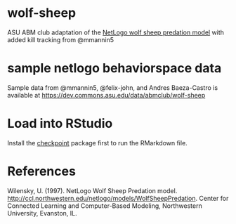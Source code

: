 # wolf-sheep
ASU ABM club adaptation of the [NetLogo wolf sheep predation model](http://ccl.northwestern.edu/netlogo/models/WolfSheepPredation) with added kill tracking from @mmannin5

# sample netlogo behaviorspace data
Sample data from @mmannin5, @felix-john, and Andres Baeza-Castro is available at https://dev.commons.asu.edu/data/abmclub/wolf-sheep 

# Load into RStudio
Install the [checkpoint](https://cran.r-project.org/web/packages/checkpoint/vignettes/checkpoint.html) package first to run the RMarkdown file.


# References
Wilensky, U. (1997). NetLogo Wolf Sheep Predation model. http://ccl.northwestern.edu/netlogo/models/WolfSheepPredation.
Center for Connected Learning and Computer-Based Modeling, Northwestern University, Evanston, IL.
